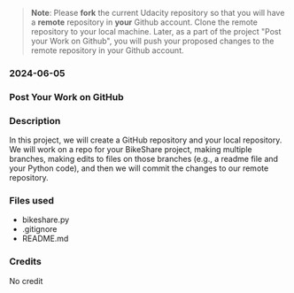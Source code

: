 >**Note**: Please **fork** the current Udacity repository so that you will have a **remote** repository in **your** Github account. Clone the remote repository to your local machine. Later, as a part of the project "Post your Work on Github", you will push your proposed changes to the remote repository in your Github account.

### 2024-06-05

### Post Your Work on GitHub

### Description
In this project, we will create a GitHub repository and your local repository. We will work on a repo for your BikeShare project, making multiple branches, making edits to files on those branches (e.g., a readme file and your Python code), and then we will commit the changes to our remote repository.

### Files used

- bikeshare.py
- .gitignore
- README.md

### Credits
No credit


